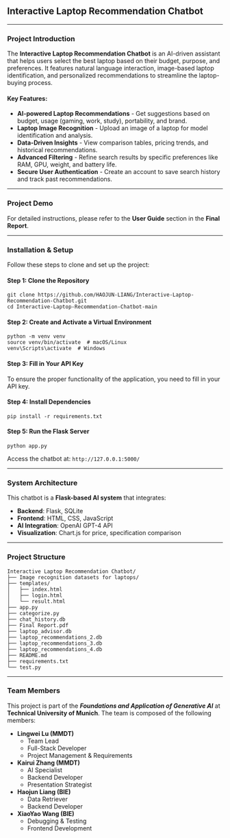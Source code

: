 ## Interactive Laptop Recommendation Chatbot

---

### Project Introduction
The **Interactive Laptop Recommendation Chatbot** is an AI-driven assistant that helps users select the best laptop based on their budget, purpose, and preferences. It features natural language interaction, image-based laptop identification, and personalized recommendations to streamline the laptop-buying process.

#### Key Features:
- **AI-powered Laptop Recommendations** - Get suggestions based on budget, usage (gaming, work, study), portability, and brand.
- **Laptop Image Recognition** - Upload an image of a laptop for model identification and analysis.
- **Data-Driven Insights** - View comparison tables, pricing trends, and historical recommendations.
- **Advanced Filtering** - Refine search results by specific preferences like RAM, GPU, weight, and battery life.
- **Secure User Authentication** - Create an account to save search history and track past recommendations.

---

### Project Demo
For detailed instructions, please refer to the **User Guide** section in the **Final Report**.

---

### Installation & Setup

Follow these steps to clone and set up the project:

#### Step 1: Clone the Repository
```
git clone https://github.com/HAOJUN-LIANG/Interactive-Laptop-Recommendation-Chatbot.git
cd Interactive-Laptop-Recommendation-Chatbot-main
```

#### Step 2: Create and Activate a Virtual Environment
```
python -m venv venv
source venv/bin/activate  # macOS/Linux
venv\Scripts\activate  # Windows
```

#### Step 3: Fill in Your API Key
To ensure the proper functionality of the application, you need to fill in your API key.

#### Step 4: Install Dependencies
```
pip install -r requirements.txt
```

#### Step 5: Run the Flask Server
```
python app.py
```
Access the chatbot at: ```http://127.0.0.1:5000/```

---

### System Architecture

This chatbot is a **Flask-based AI system** that integrates:
- **Backend**: Flask, SQLite
- **Frontend**: HTML, CSS, JavaScript
- **AI Integration**: OpenAI GPT-4 API
- **Visualization**: Chart.js for price, specification comparison

---

### Project Structure
```
Interactive Laptop Recommendation Chatbot/
├── Image recognition datasets for laptops/
├── templates/
│   ├── index.html
│   ├── login.html
│   └── result.html
├── app.py
├── categorize.py
├── chat_history.db
├── Final Report.pdf
├── laptop_advisor.db
├── laptop_recommendations_2.db
├── laptop_recommendations_3.db
├── laptop_recommendations_4.db
├── README.md
├── requirements.txt
└── test.py
```

---

### Team Members
This project is part of the ***Foundations and Application of Generative AI*** at **Technical University of Munich**. The team is composed of the following members:

- **Lingwei Lu (MMDT)**
  - Team Lead
  - Full-Stack Developer
  - Project Management & Requirements
- **Kairui Zhang (MMDT)**
  - AI Specialist
  - Backend Developer
  - Presentation Strategist
- **Haojun Liang (BIE)**
  - Data Retriever
  - Backend Developer
- **XiaoYao Wang (BIE)**
  - Debugging & Testing
  - Frontend Development
